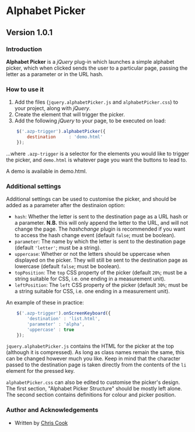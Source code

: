 Alphabet Picker
=============

Version 1.0.1
-----------

### Introduction

__Alphabet Picker__ is a _jQuery_ plug-in which launches a simple alphabet picker, which when clicked sends the user to a particular page, passing the letter as a parameter or in the URL hash.

### How to use it

1. Add the files (`jquery.alphabetPicker.js` and `alphabetPicker.css`) to your project, along with _jQuery_.
2. Create the element that will trigger the picker.
3. Add the following _jQuery_ to your page, to be executed on load:

```javascript
	$('.azp-trigger').alphabetPicker({
		destination     : 'demo.html'
	});
```

...where `.azp-trigger` is a selector for the elements you would like to trigger the picker, and `demo.html` is whatever page you want the buttons to lead to.

A demo is available in demo.html.

### Additional settings

Additional settings can be used to customise the picker, and should be added as a parameter after the destinaion option:

+ `hash`: Whether the letter is sent to the destination page as a URL hash or a parameter. __N.B.__ this will only append the letter to the URL, and will not change the page. The _hashchange_ plugin is recommended if you want to access the hash change event (default `false`; must be boolean).
+ `parameter`: The name by which the letter is sent to the destination page (default `'letter'`; must be a string).
+ `uppercase`: Whether or not the letters should be uppercase when displayed on the picker. They will still be sent to the destination page as lowercase (default `false`; must be boolean).
+ `topPosition`: The `top` CSS property of the picker (default `20%`; must be a string suitable for CSS, i.e. one ending in a measurement unit).
+ `leftPosition`: The `left` CSS property of the picker (default `30%`; must be a string suitable for CSS, i.e. one ending in a measurement unit).

An example of these in practice:

```javascript
	$('.azp-trigger').onScreenKeyboard({
		'destination' : 'list.html',
		'parameter' : 'alpha',
		'uppercase' : true
	});
```

`jquery.alphabetPicker.js` contains the HTML for the picker at the top (although it is compressed). As long as class names remain the same, this can be changed however much you like. Keep in mind that the character passed to the destination page is taken directly from the contents of the `li` element for the pressed key.

`alphabetPicker.css` can also be edited to customise the picker's design. The first section, "Alphabet Picker Structure" should be mostly left alone. The second section contains definitions for colour and picker position.

### Author and Acknowledgements

+ Written by [Chris Cook](http://chris-cook.co.uk)
